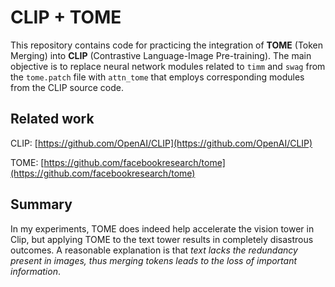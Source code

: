 # CLIP + TOME
This repository contains code for practicing the integration of **TOME** (Token Merging) into **CLIP** (Contrastive Language-Image Pre-training). 
The main objective is to replace neural network modules related to `timm` and `swag` from the `tome.patch` file with `attn_tome` that employs corresponding modules from the CLIP source code.

## Related work
CLIP: [https://github.com/OpenAI/CLIP](https://github.com/OpenAI/CLIP)

TOME: [https://github.com/facebookresearch/tome](https://github.com/facebookresearch/tome)

## Summary
In my experiments, TOME does indeed help accelerate the vision tower in Clip, but applying TOME to the text tower results in completely disastrous outcomes. A reasonable explanation is that *text lacks the redundancy present in images, thus merging tokens leads to the loss of important information*.